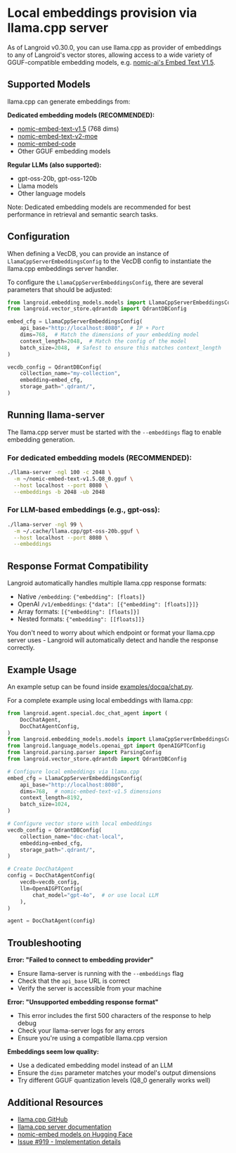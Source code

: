 # Local embeddings provision via llama.cpp server

As of Langroid v0.30.0, you can use llama.cpp as provider of embeddings
to any of Langroid's vector stores, allowing access to a wide variety of
GGUF-compatible embedding models, e.g.
[nomic-ai's Embed Text V1.5](https://huggingface.co/nomic-ai/nomic-embed-text-v1.5-GGUF).

## Supported Models

llama.cpp can generate embeddings from:

**Dedicated embedding models (RECOMMENDED):**

- [nomic-embed-text-v1.5](https://huggingface.co/nomic-ai/nomic-embed-text-v1.5-GGUF)
  (768 dims)
- [nomic-embed-text-v2-moe](https://huggingface.co/nomic-ai/nomic-embed-text-v2-moe-GGUF)
- [nomic-embed-code](https://huggingface.co/nomic-ai/nomic-embed-code-GGUF)
- Other GGUF embedding models

**Regular LLMs (also supported):**

- gpt-oss-20b, gpt-oss-120b
- Llama models
- Other language models

Note: Dedicated embedding models are recommended for best performance in
retrieval and semantic search tasks.

## Configuration

When defining a VecDB, you can provide an instance of
`LlamaCppServerEmbeddingsConfig` to the VecDB config to instantiate
the llama.cpp embeddings server handler.

To configure the `LlamaCppServerEmbeddingsConfig`, there are several
parameters that should be adjusted:

```python
from langroid.embedding_models.models import LlamaCppServerEmbeddingsConfig
from langroid.vector_store.qdrantdb import QdrantDBConfig

embed_cfg = LlamaCppServerEmbeddingsConfig(
    api_base="http://localhost:8080",  # IP + Port
    dims=768,  # Match the dimensions of your embedding model
    context_length=2048,  # Match the config of the model
    batch_size=2048,  # Safest to ensure this matches context_length
)

vecdb_config = QdrantDBConfig(
    collection_name="my-collection",
    embedding=embed_cfg,
    storage_path=".qdrant/",
)
```

## Running llama-server

The llama.cpp server must be started with the `--embeddings` flag to enable
embedding generation.

### For dedicated embedding models (RECOMMENDED):

```bash
./llama-server -ngl 100 -c 2048 \
  -m ~/nomic-embed-text-v1.5.Q8_0.gguf \
  --host localhost --port 8080 \
  --embeddings -b 2048 -ub 2048
```

### For LLM-based embeddings (e.g., gpt-oss):

```bash
./llama-server -ngl 99 \
  -m ~/.cache/llama.cpp/gpt-oss-20b.gguf \
  --host localhost --port 8080 \
  --embeddings
```

## Response Format Compatibility

Langroid automatically handles multiple llama.cpp response formats:

- Native `/embedding`: `{"embedding": [floats]}`
- OpenAI `/v1/embeddings`: `{"data": [{"embedding": [floats]}]}`
- Array formats: `[{"embedding": [floats]}]`
- Nested formats: `{"embedding": [[floats]]}`

You don't need to worry about which endpoint or format your llama.cpp server
uses - Langroid will automatically detect and handle the response correctly.

## Example Usage

An example setup can be found inside
[examples/docqa/chat.py](https://github.com/langroid/langroid/blob/main/examples/docqa/chat.py).

For a complete example using local embeddings with llama.cpp:

```python
from langroid.agent.special.doc_chat_agent import (
    DocChatAgent,
    DocChatAgentConfig,
)
from langroid.embedding_models.models import LlamaCppServerEmbeddingsConfig
from langroid.language_models.openai_gpt import OpenAIGPTConfig
from langroid.parsing.parser import ParsingConfig
from langroid.vector_store.qdrantdb import QdrantDBConfig

# Configure local embeddings via llama.cpp
embed_cfg = LlamaCppServerEmbeddingsConfig(
    api_base="http://localhost:8080",
    dims=768,  # nomic-embed-text-v1.5 dimensions
    context_length=8192,
    batch_size=1024,
)

# Configure vector store with local embeddings
vecdb_config = QdrantDBConfig(
    collection_name="doc-chat-local",
    embedding=embed_cfg,
    storage_path=".qdrant/",
)

# Create DocChatAgent
config = DocChatAgentConfig(
    vecdb=vecdb_config,
    llm=OpenAIGPTConfig(
        chat_model="gpt-4o",  # or use local LLM
    ),
)

agent = DocChatAgent(config)
```

## Troubleshooting

**Error: "Failed to connect to embedding provider"**

- Ensure llama-server is running with the `--embeddings` flag
- Check that the `api_base` URL is correct
- Verify the server is accessible from your machine

**Error: "Unsupported embedding response format"**

- This error includes the first 500 characters of the response to help debug
- Check your llama-server logs for any errors
- Ensure you're using a compatible llama.cpp version

**Embeddings seem low quality:**

- Use a dedicated embedding model instead of an LLM
- Ensure the `dims` parameter matches your model's output dimensions
- Try different GGUF quantization levels (Q8_0 generally works well)

## Additional Resources

- [llama.cpp GitHub](https://github.com/ggml-org/llama.cpp)
- [llama.cpp server documentation](https://github.com/ggml-org/llama.cpp/blob/master/examples/server/README.md)
- [nomic-embed models on Hugging Face](https://huggingface.co/nomic-ai)
- [Issue #919 - Implementation details](https://github.com/langroid/langroid/blob/main/issues/issue-919-llamacpp-embeddings.md)

